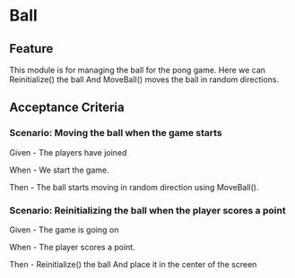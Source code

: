 # Ball

## Feature

This module is for managing the ball for the pong game.
Here we can Reinitialize() the ball
And MoveBall() moves the ball in random directions.

## Acceptance Criteria

### Scenario: Moving the ball when the game starts

  Given - The players have joined

  When - We start the game.

  Then - The ball starts moving in random direction using MoveBall().

### Scenario: Reinitializing the ball when the player scores a point

 Given - The game is going on

 When - The player scores a point.

 Then - Reinitialize() the ball
 And place it in the center of the screen
